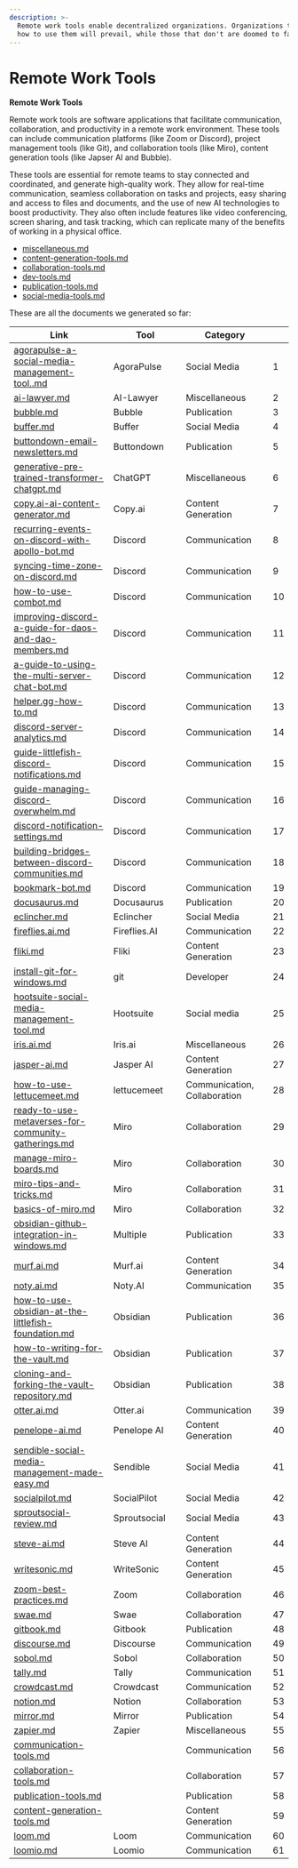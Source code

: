 ```yaml
---
description: >-
  Remote work tools enable decentralized organizations. Organizations that know
  how to use them will prevail, while those that don't are doomed to fail.
---
```


# Remote Work Tools

**Remote Work Tools**

Remote work tools are software applications that facilitate communication, collaboration, and productivity in a remote work environment. These tools can include communication platforms (like Zoom or Discord), project management tools (like Git), and collaboration tools (like Miro), content generation tools (like Japser AI and Bubble).

These tools are essential for remote teams to stay connected and coordinated, and generate high-quality work. They allow for real-time communication, seamless collaboration on tasks and projects, easy sharing and access to files and documents, and the use of new AI technologies to boost productivity. They also often include features like video conferencing, screen sharing, and task tracking, which can replicate many of the benefits of working in a physical office.

* [miscellaneous.md](miscellaneous.md "mention")
* [content-generation-tools.md](content-generation-tools.md "mention")
* [collaboration-tools.md](collaboration-tools.md "mention")
* [dev-tools.md](dev-tools.md "mention")
* [publication-tools.md](publication-tools.md "mention")
* [social-media-tools.md](social-media-tools.md "mention")

These are all the documents we generated so far:

<table><thead><tr><th width="206">Link</th><th width="138">Tool</th><th width="161">Category</th><th data-type="number"></th></tr></thead><tbody><tr><td><a data-mention href="../all-docs/remote-work-tools/agorapulse-a-social-media-management-tool..md">agorapulse-a-social-media-management-tool..md</a></td><td>AgoraPulse</td><td>Social Media</td><td>1</td></tr><tr><td><a data-mention href="../all-docs/remote-work-tools/ai-lawyer.md">ai-lawyer.md</a></td><td>AI-Lawyer</td><td>Miscellaneous</td><td>2</td></tr><tr><td><a data-mention href="../all-docs/remote-work-tools/bubble.md">bubble.md</a></td><td>Bubble</td><td>Publication</td><td>3</td></tr><tr><td><a data-mention href="../all-docs/remote-work-tools/buffer.md">buffer.md</a></td><td>Buffer</td><td>Social Media</td><td>4</td></tr><tr><td><a data-mention href="../all-docs/remote-work-tools/buttondown-email-newsletters.md">buttondown-email-newsletters.md</a></td><td>Buttondown</td><td>Publication</td><td>5</td></tr><tr><td><a data-mention href="../all-docs/remote-work-tools/generative-pre-trained-transformer-chatgpt.md">generative-pre-trained-transformer-chatgpt.md</a></td><td>ChatGPT</td><td>Miscellaneous</td><td>6</td></tr><tr><td><a data-mention href="../all-docs/remote-work-tools/copy.ai-ai-content-generator.md">copy.ai-ai-content-generator.md</a></td><td>Copy.ai</td><td>Content Generation</td><td>7</td></tr><tr><td><a data-mention href="../all-docs/remote-work-tools/recurring-events-on-discord-with-apollo-bot.md">recurring-events-on-discord-with-apollo-bot.md</a></td><td>Discord</td><td>Communication</td><td>8</td></tr><tr><td><a data-mention href="../all-docs/remote-work-tools/syncing-time-zone-on-discord.md">syncing-time-zone-on-discord.md</a></td><td>Discord</td><td>Communication</td><td>9</td></tr><tr><td><a data-mention href="../all-docs/remote-work-tools/how-to-use-combot.md">how-to-use-combot.md</a></td><td>Discord</td><td>Communication</td><td>10</td></tr><tr><td><a data-mention href="../all-docs/remote-work-tools/improving-discord-a-guide-for-daos-and-dao-members.md">improving-discord-a-guide-for-daos-and-dao-members.md</a></td><td>Discord</td><td>Communication</td><td>11</td></tr><tr><td><a data-mention href="../all-docs/remote-work-tools/a-guide-to-using-the-multi-server-chat-bot.md">a-guide-to-using-the-multi-server-chat-bot.md</a></td><td>Discord</td><td>Communication</td><td>12</td></tr><tr><td><a data-mention href="../all-docs/remote-work-tools/helper.gg-how-to.md">helper.gg-how-to.md</a></td><td>Discord</td><td>Communication</td><td>13</td></tr><tr><td><a data-mention href="../all-docs/remote-work-tools/discord-server-analytics.md">discord-server-analytics.md</a></td><td>Discord</td><td>Communication</td><td>14</td></tr><tr><td><a data-mention href="../all-docs/remote-work-tools/guide-littlefish-discord-notifications.md">guide-littlefish-discord-notifications.md</a></td><td>Discord</td><td>Communication</td><td>15</td></tr><tr><td><a data-mention href="../all-docs/remote-work-tools/guide-managing-discord-overwhelm.md">guide-managing-discord-overwhelm.md</a></td><td>Discord</td><td>Communication</td><td>16</td></tr><tr><td><a data-mention href="../all-docs/remote-work-tools/discord-notification-settings.md">discord-notification-settings.md</a></td><td>Discord</td><td>Communication</td><td>17</td></tr><tr><td><a data-mention href="../all-docs/remote-work-tools/building-bridges-between-discord-communities.md">building-bridges-between-discord-communities.md</a></td><td>Discord</td><td>Communication</td><td>18</td></tr><tr><td><a data-mention href="../all-docs/remote-work-tools/bookmark-bot.md">bookmark-bot.md</a></td><td>Discord</td><td>Communication</td><td>19</td></tr><tr><td><a data-mention href="../all-docs/remote-work-tools/docusaurus.md">docusaurus.md</a></td><td>Docusaurus</td><td>Publication</td><td>20</td></tr><tr><td><a data-mention href="../all-docs/remote-work-tools/eclincher.md">eclincher.md</a></td><td>Eclincher</td><td>Social Media</td><td>21</td></tr><tr><td><a data-mention href="../all-docs/remote-work-tools/fireflies.ai.md">fireflies.ai.md</a></td><td>Fireflies.AI</td><td>Communication</td><td>22</td></tr><tr><td><a data-mention href="../all-docs/remote-work-tools/fliki.md">fliki.md</a></td><td>Fliki</td><td>Content Generation</td><td>23</td></tr><tr><td><a data-mention href="../all-docs/remote-work-tools/install-git-for-windows.md">install-git-for-windows.md</a></td><td>git</td><td>Developer</td><td>24</td></tr><tr><td><a data-mention href="../all-docs/remote-work-tools/hootsuite-social-media-management-tool.md">hootsuite-social-media-management-tool.md</a></td><td>Hootsuite</td><td>Social media</td><td>25</td></tr><tr><td><a data-mention href="../all-docs/remote-work-tools/iris.ai.md">iris.ai.md</a></td><td>Iris.ai</td><td>Miscellaneous</td><td>26</td></tr><tr><td><a data-mention href="../all-docs/remote-work-tools/jasper-ai.md">jasper-ai.md</a></td><td>Jasper AI</td><td>Content Generation</td><td>27</td></tr><tr><td><a data-mention href="../all-docs/remote-work-tools/how-to-use-lettucemeet.md">how-to-use-lettucemeet.md</a></td><td>lettucemeet</td><td>Communication, Collaboration</td><td>28</td></tr><tr><td><a data-mention href="../all-docs/remote-work-tools/ready-to-use-metaverses-for-community-gatherings.md">ready-to-use-metaverses-for-community-gatherings.md</a></td><td>Miro</td><td>Collaboration</td><td>29</td></tr><tr><td><a data-mention href="../all-docs/remote-work-tools/manage-miro-boards.md">manage-miro-boards.md</a></td><td>Miro</td><td>Collaboration</td><td>30</td></tr><tr><td><a data-mention href="../all-docs/remote-work-tools/miro-tips-and-tricks.md">miro-tips-and-tricks.md</a></td><td>Miro</td><td>Collaboration</td><td>31</td></tr><tr><td><a data-mention href="../all-docs/remote-work-tools/basics-of-miro.md">basics-of-miro.md</a></td><td>Miro</td><td>Collaboration</td><td>32</td></tr><tr><td><a data-mention href="../all-docs/remote-work-tools/obsidian-github-integration-in-windows.md">obsidian-github-integration-in-windows.md</a></td><td>Multiple</td><td>Publication</td><td>33</td></tr><tr><td><a data-mention href="../all-docs/remote-work-tools/murf.ai.md">murf.ai.md</a></td><td>Murf.ai</td><td>Content Generation</td><td>34</td></tr><tr><td><a data-mention href="../all-docs/remote-work-tools/noty.ai.md">noty.ai.md</a></td><td>Noty.AI</td><td>Communication</td><td>35</td></tr><tr><td><a data-mention href="../all-docs/remote-work-tools/how-to-use-obsidian-at-the-littlefish-foundation.md">how-to-use-obsidian-at-the-littlefish-foundation.md</a></td><td>Obsidian</td><td>Publication</td><td>36</td></tr><tr><td><a data-mention href="../all-docs/remote-work-tools/how-to-writing-for-the-vault.md">how-to-writing-for-the-vault.md</a></td><td>Obsidian</td><td>Publication</td><td>37</td></tr><tr><td><a data-mention href="../all-docs/remote-work-tools/cloning-and-forking-the-vault-repository.md">cloning-and-forking-the-vault-repository.md</a></td><td>Obsidian</td><td>Publication</td><td>38</td></tr><tr><td><a data-mention href="../all-docs/remote-work-tools/otter.ai.md">otter.ai.md</a></td><td>Otter.ai</td><td>Communication</td><td>39</td></tr><tr><td><a data-mention href="../all-docs/remote-work-tools/penelope-ai.md">penelope-ai.md</a></td><td>Penelope AI</td><td>Content Generation</td><td>40</td></tr><tr><td><a data-mention href="../all-docs/remote-work-tools/sendible-social-media-management-made-easy.md">sendible-social-media-management-made-easy.md</a></td><td>Sendible</td><td>Social Media</td><td>41</td></tr><tr><td><a data-mention href="../all-docs/remote-work-tools/socialpilot.md">socialpilot.md</a></td><td>SocialPilot</td><td>Social Media</td><td>42</td></tr><tr><td><a data-mention href="../all-docs/remote-work-tools/sproutsocial-review.md">sproutsocial-review.md</a></td><td>Sproutsocial</td><td>Social Media</td><td>43</td></tr><tr><td><a data-mention href="../all-docs/remote-work-tools/steve-ai.md">steve-ai.md</a></td><td>Steve AI</td><td>Content Generation</td><td>44</td></tr><tr><td><a data-mention href="../all-docs/remote-work-tools/writesonic.md">writesonic.md</a></td><td>WriteSonic</td><td>Content Generation</td><td>45</td></tr><tr><td><a data-mention href="../all-docs/remote-work-tools/zoom-best-practices.md">zoom-best-practices.md</a></td><td>Zoom</td><td>Collaboration</td><td>46</td></tr><tr><td><a data-mention href="../all-docs/dao-tools/other-chains/swae.md">swae.md</a></td><td>Swae</td><td>Collaboration</td><td>47</td></tr><tr><td><a data-mention href="../all-docs/remote-work-tools/gitbook.md">gitbook.md</a></td><td>Gitbook</td><td>Publication</td><td>48</td></tr><tr><td><a data-mention href="../all-docs/remote-work-tools/discourse.md">discourse.md</a></td><td>Discourse</td><td>Communication</td><td>49</td></tr><tr><td><a data-mention href="../all-docs/remote-work-tools/sobol.md">sobol.md</a></td><td>Sobol</td><td>Collaboration</td><td>50</td></tr><tr><td><a data-mention href="../all-docs/remote-work-tools/tally.md">tally.md</a></td><td>Tally</td><td>Communication</td><td>51</td></tr><tr><td><a data-mention href="../all-docs/remote-work-tools/crowdcast.md">crowdcast.md</a></td><td>Crowdcast</td><td>Communication</td><td>52</td></tr><tr><td><a data-mention href="../all-docs/remote-work-tools/notion.md">notion.md</a></td><td>Notion</td><td>Collaboration</td><td>53</td></tr><tr><td><a data-mention href="../all-docs/remote-work-tools/mirror.md">mirror.md</a></td><td>Mirror</td><td>Publication</td><td>54</td></tr><tr><td><a data-mention href="../all-docs/remote-work-tools/zapier.md">zapier.md</a></td><td>Zapier</td><td>Miscellaneous</td><td>55</td></tr><tr><td><a data-mention href="communication-tools.md">communication-tools.md</a></td><td></td><td>Communication</td><td>56</td></tr><tr><td><a data-mention href="collaboration-tools.md">collaboration-tools.md</a></td><td></td><td>Collaboration</td><td>57</td></tr><tr><td><a data-mention href="publication-tools.md">publication-tools.md</a></td><td></td><td>Publication</td><td>58</td></tr><tr><td><a data-mention href="content-generation-tools.md">content-generation-tools.md</a></td><td></td><td>Content Generation</td><td>59</td></tr><tr><td><a data-mention href="../all-docs/remote-work-tools/loom.md">loom.md</a></td><td>Loom</td><td>Communication</td><td>60</td></tr><tr><td><a data-mention href="../all-docs/remote-work-tools/loomio.md">loomio.md</a></td><td>Loomio</td><td>Communication</td><td>61</td></tr></tbody></table>

